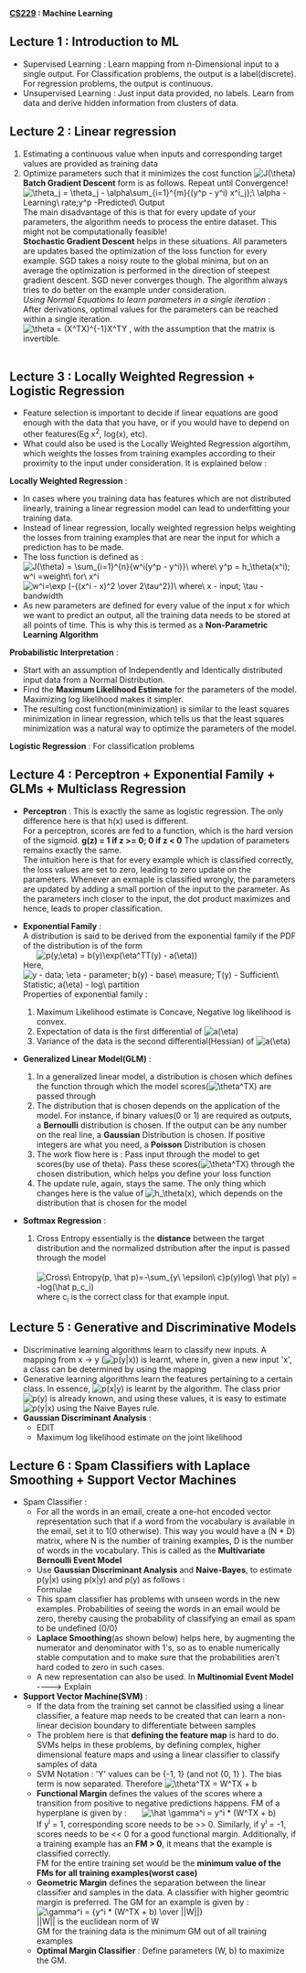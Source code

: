 **[CS229](http://cs229.stanford.edu/) : Machine Learning** <br>
## **Lecture 1 : Introduction to ML** <br>
* Supervised Learning : Learn mapping from n-Dimensional input to a single output. For Classification problems, the output is a label(discrete). For regression problems, the output is continuous. <br>
* Unsupervised Learning : Just input data provided, no labels. Learn from data and derive hidden information from clusters of data. <br>

## **Lecture 2 : Linear regression** <br>
  1. Estimating a continuous value when inputs and corresponding target values are provided as training data <br>
  2. Optimize parameters such that it minimizes the cost function <img src="https://i.upmath.me/svg/J(%5Ctheta)" alt="J(\theta)" /><br>
  **Batch Gradient Descent** form is as follows. Repeat until Convergence!<br>
    <img src="https://i.upmath.me/svg/%5Ctheta_j%20%3D%20%5Ctheta_j%20-%20%5Calpha%5Csum_%7Bi%3D1%7D%5E%7Bm%7D%7B(y%5Ep%20-%20y%5Ei)%20x%5Ei_j%7D%3B%5C%20%5Calpha%20-Learning%5C%20rate%3By%5Ep%20-Predicted%5C%20Output" alt="\theta_j = \theta_j - \alpha\sum_{i=1}^{m}{(y^p - y^i) x^i_j};\ \alpha -Learning\ rate;y^p -Predicted\ Output" /> <br>
    The main disadvantage of this is that for every update of your parameters, the algorithm needs to process the entire dataset. This might not be computationally feasible! <br>
  **Stochastic Gradient Descent** helps in these situations. All parameters are updates based the optimization of the loss function for every example. SGD takes a noisy route to the global minima, but on an average the optimization is performed in the direction of steepest gradient descent. SGD never converges though. The algorithm always tries to do better on the example under consideration. <br>
  *Using Normal Equations to learn parameters in a single iteration* :<br> After derivations, optimal values for the parameters can be reached within a single iteration. <br>
    <img src="https://i.upmath.me/svg/%5Ctheta%20%3D%20(X%5ETX)%5E%7B-1%7DX%5ETY" alt="\theta = (X^TX)^{-1}X^TY" />  , with the assumption that the matrix is invertible. <br><br>

## **Lecture 3 : Locally Weighted Regression + Logistic Regression** <br>
* Feature selection is important to decide if linear equations are good enough with the data that you have, or if you would have to depend on other features(Eg x<sup>2</sup>, log(x), etc). 
* What could also be used is the Locally Weighted Regression algortihm, which weights the losses from training examples according to their proximity to the input under consideration. It is explained below :<br>

**Locally Weighted Regression** :
* In cases where you training data has features which are not distributed linearly, training a linear regression model can lead to underfitting your training data.<br>
* Instead of linear regression, locally weighted regression helps weighting the losses from training examples that are near the input for which a prediction has to be made. <br>
* The loss function is defined as : <br>
    <img src="https://i.upmath.me/svg/J(%5Ctheta)%20%3D%20%5Csum_%7Bi%3D1%7D%5E%7Bn%7D%7Bw%5Ei(y%5Ep%20-%20y%5Ei)%7D%5C%20where%5C%20y%5Ep%20%3D%20h_%5Ctheta(x%5Ei)%3B%20w%5Ei%20%3Dweight%5C%20for%5C%20x%5Ei%20" alt="J(\theta) = \sum_{i=1}^{n}{w^i(y^p - y^i)}\ where\ y^p = h_\theta(x^i); w^i =weight\ for\ x^i " /><br>
    <img src="https://i.upmath.me/svg/w%5Ei%3D%5Cexp%20(-%7B(x%5Ei%20-%20x)%5E2%20%5Cover%202%5Ctau%5E2%7D)%5C%20where%5C%20x%20-%20input%3B%20%5Ctau%20-%20bandwidth" alt="w^i=\exp (-{(x^i - x)^2 \over 2\tau^2})\ where\ x - input; \tau - bandwidth" />
* As new parameters are defined for every value of the input x for which we want to predict an output, all the training data needs to be stored at all points of time. This is why this is termed as a **Non-Parametric Learning Algorithm** <br>

**Probabilistic Interpretation** :
* Start with an assumption of Independently and Identically distributed input data from a Normal Distribution. 
* Find the __Maximum Likelihood Estimate__ for the parameters of the model. Maximizing log likelihood makes it simpler.
* The resulting cost function(minimization) is similar to the least squares minimization in linear regression, which tells us that the least squares minimization was a natural way to optimize the parameters of the model.

**Logistic Regression** : For classification problems <br>

## **Lecture 4 : Perceptron + Exponential Family + GLMs + Multiclass Regression**<br>
* **Perceptron** : This is exactly the same as logistic regression. The only difference here is that h(x) used is different. <br>
For a perceptron, scores are fed to a function, which is the hard version of the sigmoid.
**g(z) = 1  if z >= 0; 0 if z < 0**  The updation of parameters remains exactly the same. <br>
The intuition here is that for every example which is classified correctly, the loss values are set to zero, leading to zero update on the parameters. Whenever an exmaple is classified wrongly, the parameters are updated by adding a small portion of the input to the parameter. As the parameters inch closer to the input, the dot product maximizes and hence, leads to proper classification. <br>
* **Exponential Family** : <br>
A distribution is said to be derived from the exponential family if the PDF of the distribution is of the form <br>
&nbsp;&nbsp;&nbsp;&nbsp;&nbsp;&nbsp;<img src="https://i.upmath.me/svg/p(y%3B%5Ceta)%20%3D%20b(y)%5Cexp(%5Ceta%5ETT(y)%20-%20a(%5Ceta))" alt="p(y;\eta) = b(y)\exp(\eta^TT(y) - a(\eta))" /> <br>
Here, <img src="https://i.upmath.me/svg/y%20-%20data%3B%20%5Ceta%20-%20parameter%3B%20b(y)%20-%20base%5C%20measure%3B%20T(y)%20-%20Sufficient%5C%20Statistic%3B%20a(%5Ceta)%20-%20log%5C%20partition" alt="y - data; \eta - parameter; b(y) - base\ measure; T(y) - Sufficient\ Statistic; a(\eta) - log\ partition" /> <br> 
Properties of exponential family : <br>
  1. Maximum Likelihood estimate is Concave, Negative log likelihood is convex.
  2. Expectation of data is the first differential of <img src="https://i.upmath.me/svg/a(%5Ceta)" alt="a(\eta)" />
  3. Variance of the data is the second differential(Hessian) of <img src="https://i.upmath.me/svg/a(%5Ceta)" alt="a(\eta)" />
* **Generalized Linear Model(GLM)** : <br>
  1. In a generalized linear model, a distribution is chosen which defines the function through which the model scores(<img src="https://i.upmath.me/svg/%5Ctheta%5ETX" alt="\theta^TX" />) are passed through <br>
  2. The distribution that is chosen depends on the application of the model. For instance, if binary values(0 or 1) are required as outputs, a **Bernoulli** distribution is chosen. If the output can be any number on the real line, a **Gaussian** Distribution is chosen. If positive integers are what you need, a **Poisson** Distribution is chosen<br>
  3. The work flow here is : Pass input through the model to get scores(by use of theta). Pass these scores(<img src="https://i.upmath.me/svg/%5Ctheta%5ETX" alt="\theta^TX" />) through the chosen distribution, which helps you define your loss function <br>
  4. The update rule, again, stays the same. The only thing which changes here is the value of <img src="https://i.upmath.me/svg/h_%5Ctheta(x)" alt="h_\theta(x)" />, which depends on the distribution that is chosen for the model<br>

* **Softmax Regression** : <br>
  1. Cross Entropy essentially is the **distance** between the target distribution and the normalized dstribution after the input is passed through the model<br>
  &nbsp;&nbsp;&nbsp;&nbsp;&nbsp;&nbsp;<img src="https://i.upmath.me/svg/Cross%5C%20Entropy(p%2C%20%5Chat%20p)%3D-%5Csum_%7By%5C%20%5Cepsilon%5C%20c%7Dp(y)log%5C%20%5Chat%20p(y)%20%3D%20-log(%5Chat%20p_c_i)" alt="Cross\ Entropy(p, \hat p)=-\sum_{y\ \epsilon\ c}p(y)log\ \hat p(y) = -log(\hat p_c_i)" />  where c<sub>i</sub> is the correct class for that example input. <br>

## **Lecture 5 : Generative and Discriminative Models**
* Discriminative learning algorithms learn to classify new inputs. A mapping from x -> y (<img src="https://i.upmath.me/svg/p(y%7Cx)" alt="p(y|x)" />) is learnt, where in, given a new input 'x', a class can be determined by using the mapping <br>
* Generative learning algorithms learn the features pertaining to a certain class. In essence, <img src="https://i.upmath.me/svg/p(x%7Cy)" alt="p(x|y)" /> is learnt by the algorithm. The class prior <img src="https://i.upmath.me/svg/p(y)" alt="p(y)" /> is already known, and using these values, it is easy to estimate <img src="https://i.upmath.me/svg/p(y%7Cx)" alt="p(y|x)" /> using the Naive Bayes rule.
* **Gaussian Discriminant Analysis** : <br>
  * EDIT
  * Maximum log likelihood estimate on the joint likelihood<br>
  
## **Lecture 6 : Spam Classifiers with Laplace Smoothing + Support Vector Machines** <br>
* Spam Classifier : <br>
  * For all the words in an email, create a one-hot encoded vector representation such that if a word from the vocabulary is available in the email, set it to 1(0 otherwise).
  This way you would have a (N * D) matrix, where N is the number of training examples, D is the number of words in the vocabulary. This is called as the **Multivariate Bernoulli Event Model** <br>
  * Use **Gaussian Discriminant Analysis** and **Naive-Bayes**, to estimate p(y|x) using p(x|y) and p(y) as follows : <br>
  Formulae <br>
  * This spam classifier has problems with unseen words in the new examples. Probabilities of seeing the words in an email would be zero, thereby causing the probability of classifying an email as spam to be undefined (0/0) <br>
  * **Laplace Smoothing**(as shown below) helps here, by augmenting the numerator and denominator with 1's, so as to enable numerically stable computation and to make sure that the probabilities aren't hard coded to zero in such cases.  <br>
  * A new representation can also be used. In **Multinomial Event Model** ----> Explain
* **Support Vector Machine(SVM)** : <br>
  * If the data from the training set cannot be classified using a linear classifier, a feature map needs to be created that can learn a non-linear decision boundary to differentiate between samples<br>
  * The problem here is that **defining the feature map** is hard to do. SVMs helps in these problems, by defining complex, higher dimensional feature maps and using a linear classifier to classify samples of data <br> 
  * SVM Notation : 'Y' values can be {-1, 1} (and not {0, 1} ). The bias term is now separated. Therefore  <img src="https://i.upmath.me/svg/%5Ctheta%5ETX%20%3D%20W%5ETX%20%2B%20b" alt="\theta^TX = W^TX + b" /> <br>
  * **Functional Margin** defines the values of the scores where a transition from positive to negative predictions happens. FM of a hyperplane is given by :
  &nbsp;&nbsp;&nbsp;&nbsp;&nbsp;&nbsp;<img src="https://i.upmath.me/svg/%5Chat%20%5Cgamma%5Ei%20%3D%20y%5Ei%20*%20(W%5ETX%20%2B%20b)" alt="\hat \gamma^i = y^i * (W^TX + b)" /><br>
  If y<sup>i</sup> = 1, corresponding score needs to be >> 0. Similarly, if y<sup>i</sup> = -1, scores needs to be << 0 for a good functional margin. Additionally, if a training example has an **FM > 0**, it means that the example is classified correctly. <br>
  FM for the entire training set would be the **minimum value of the FMs for all training examples(worst case)**
  * **Geometric Margin** defines the separation between the linear classifier and samples in the data. A classifier with higher geomtric margin is preferred.
  The GM for an example is given by : &nbsp;&nbsp;&nbsp;&nbsp;&nbsp;&nbsp;<img src="https://i.upmath.me/svg/%5Cgamma%5Ei%20%3D%20%7By%5Ei%20*%20(W%5ETX%20%2B%20b)%20%5Cover%20%7C%7CW%7C%7C%7D" alt="\gamma^i = {y^i * (W^TX + b) \over ||W||}" /><br>
  ||W|| is the euclidean norm of W<br>
  GM for the training data is the minimum GM out of all training examples <br>
  * **Optimal Margin Classifier** : Define parameters (W, b) to maximize the GM.
  
  
  
  
  
  
  
  
  
  
  
  
